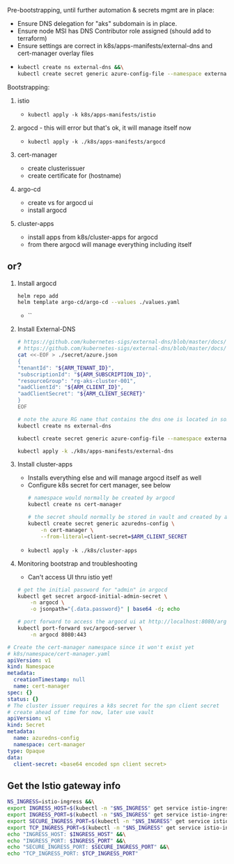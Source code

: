 Pre-bootstrapping, until further automation & secrets mgmt are in place:
* Ensure DNS delegation for "aks" subdomain is in place.
* Ensure node MSI has DNS Contributor role assigned (should add to terraform)
* Ensure settings are correct in k8s/apps-manifests/external-dns and cert-manager overlay files
* 
    ```bash
    kubectl create ns external-dns &&\
    kubectl create secret generic azure-config-file --namespace external-dns --from-file ./secret/azure.json
    ```

Bootstrapping:
1. istio
    * `kubectl apply -k k8s/apps-manifests/istio`
2. argocd - this will error but that's ok, it will manage itself now
    * `kubectl apply -k ./k8s/apps-manifests/argocd`


2. cert-manager
    * create clusterissuer
    * create certificate for (hostname)
3. argo-cd
    * create vs for argocd ui
    * install argocd
4. cluster-apps
    * install apps from k8s/cluster-apps for argocd
    * from there argocd will manage everything including itself

## or?
1. Install argocd
    ```bash
    helm repo add
    helm template argo-cd/argo-cd --values ./values.yaml
    ```
    * ``

2. Install External-DNS
    ```bash
    # https://github.com/kubernetes-sigs/external-dns/blob/master/docs/tutorials/azure.md
    # https://github.com/kubernetes-sigs/external-dns/blob/master/docs/tutorials/istio.md
    cat <<-EOF > ./secret/azure.json
    {
    "tenantId": "${ARM_TENANT_ID}",
    "subscriptionId": "${ARM_SUBSCRIPTION_ID}",
    "resourceGroup": "rg-aks-cluster-001",
    "aadClientId": "${ARM_CLIENT_ID}",
    "aadClientSecret": "${ARM_CLIENT_SECRET}"
    }
    EOF

    # note the azure RG name that contains the dns one is located in some of these files
    kubectl create ns external-dns

    kubectl create secret generic azure-config-file --namespace external-dns --from-file ./secret/azure.json

    kubectl apply -k ./k8s/apps-manifests/external-dns
    ```
2. Install cluster-apps
    * Installs everything else and will manage argocd itself as well
    * Configure k8s secret for cert manager, see below
        ```bash
        # namespace would normally be created by argocd
        kubectl create ns cert-manager

        # the secret should normally be stored in vault and created by argocd
        kubectl create secret generic azuredns-config \
            -n cert-manager \
            --from-literal=client-secret=$ARM_CLIENT_SECRET
        ```
    * `kubectl apply -k ./k8s/cluster-apps`
3. Monitoring bootstrap and troubleshooting
    * Can't access UI thru istio yet!
    ```bash
    # get the initial password for "admin" in argocd
    kubectl get secret argocd-initial-admin-secret \
        -n argocd \
        -o jsonpath="{.data.password}" | base64 -d; echo

    # port forward to access the argocd ui at http://localhost:8080/argocd/
    kubectl port-forward svc/argocd-server \
        -n argocd 8080:443


    ```


```yaml
# Create the cert-manager namespace since it won't exist yet
# k8s/namespace/cert-manager.yaml
apiVersion: v1
kind: Namespace
metadata:
  creationTimestamp: null
  name: cert-manager
spec: {}
status: {}
# The cluster issuer requires a k8s secret for the spn client secret
# create ahead of time for now, later use vault
apiVersion: v1
kind: Secret
metadata:
  name: azuredns-config
  namespace: cert-manager
type: Opaque
data:
  client-secret: <base64 encoded spn client secret>
```

## Get the Istio gateway info
```bash
NS_INGRESS=istio-ingress &&\
export INGRESS_HOST=$(kubectl -n "$NS_INGRESS" get service istio-ingress -o jsonpath='{.status.loadBalancer.ingress[0].ip}') &&\
export INGRESS_PORT=$(kubectl -n "$NS_INGRESS" get service istio-ingress -o jsonpath='{.spec.ports[?(@.name=="http2")].port}') &&\
export SECURE_INGRESS_PORT=$(kubectl -n "$NS_INGRESS" get service istio-ingress -o jsonpath='{.spec.ports[?(@.name=="https")].port}') &&\
export TCP_INGRESS_PORT=$(kubectl -n "$NS_INGRESS" get service istio-ingress -o jsonpath='{.spec.ports[?(@.name=="tcp")].port}') &&\
echo "INGRESS_HOST: $INGRESS_HOST" &&\
echo "INGRESS_PORT: $INGRESS_PORT" &&\
echo "SECURE_INGRESS_PORT: $SECURE_INGRESS_PORT" &&\
echo "TCP_INGRESS_PORT: $TCP_INGRESS_PORT"
```